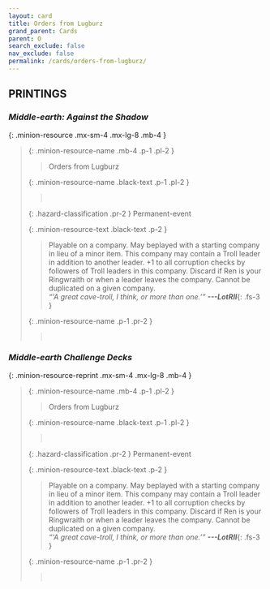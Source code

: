 ```yaml
---
layout: card
title: Orders from Lugburz
grand_parent: Cards
parent: O
search_exclude: false
nav_exclude: false
permalink: /cards/orders-from-lugburz/
---
```


## PRINTINGS


### _Middle-earth: Against the Shadow_

{: .minion-resource .mx-sm-4 .mx-lg-8 .mb-4 }
> {: .minion-resource-name .mb-4 .p-1 .pl-2 }
> > <div class="hazard-mp"></div>
> > <div class="card-name">Orders from Lugburz</div>
>
> {: .minion-resource-name .black-text .p-1 .pl-2 }
> > &nbsp;
>
> {: .hazard-classification .pr-2 }
> Permanent-event
>
> {: .minion-resource-text .black-text .p-2 }
> > Playable on a company. May beplayed with a starting company in lieu of a minor item. This company may contain a Troll leader in addition to another leader. +1 to all corruption checks by followers of Troll leaders in this company. Discard if Ren is your Ringwraith or when a leader leaves the company. Cannot be duplicated on a given company. <br>_“‘A great cave-troll, I think, or more than one.’”_ ***---&#65279;LotRII***{: .fs-3 } 
> 
> {: .minion-resource-name .p-1 .pr-2 }
> > <div class="card-shield"></div>
> > <div class="card-corruption-white">&nbsp;</div>

### _Middle-earth Challenge Decks_

{: .minion-resource-reprint .mx-sm-4 .mx-lg-8 .mb-4 }
> {: .minion-resource-name .mb-4 .p-1 .pl-2 }
> > <div class="hazard-mp"></div>
> > <div class="card-name">Orders from Lugburz</div>
>
> {: .minion-resource-name .black-text .p-1 .pl-2 }
> > &nbsp;
>
> {: .hazard-classification .pr-2 }
> Permanent-event
>
> {: .minion-resource-text .black-text .p-2 }
> > Playable on a company. May beplayed with a starting company in lieu of a minor item. This company may contain a Troll leader in addition to another leader. +1 to all corruption checks by followers of Troll leaders in this company. Discard if Ren is your Ringwraith or when a leader leaves the company. Cannot be duplicated on a given company. <br>_“‘A great cave-troll, I think, or more than one.’”_ ***---&#65279;LotRII***{: .fs-3 } 
> 
> {: .minion-resource-name .p-1 .pr-2 }
> > <div class="card-shield"></div>
> > <div class="card-corruption-white">&nbsp;</div>

